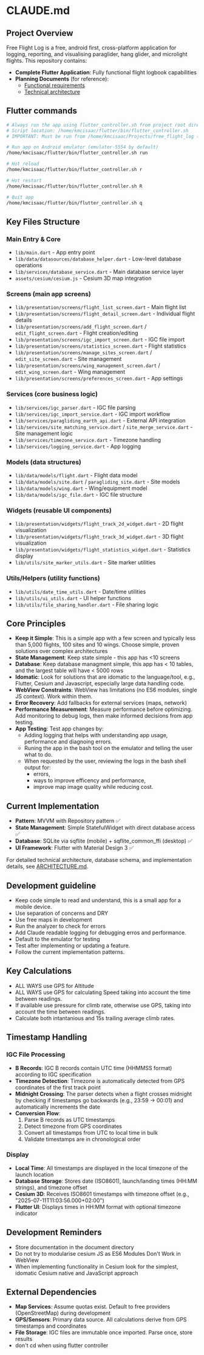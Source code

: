 # CLAUDE.md

## Project Overview

Free Flight Log is a free, android first, cross-platform application for
logging, reporting, and visualising paraglider, hang glider, and microlight flights. This repository contains:

- **Complete Flutter Application**: Fully functional flight logbook capabilities
- **Planning Documents** (for reference):
  - [Functional requirements](documentation/FUNCTIONAL_SPECIFICATION.md)
  - [Technical architecture](documentation/TECHNICAL_DESIGN.md)

## Flutter commands

```bash
# Always run the app using flutter_controller.sh from project root directory
# Script location: /home/kmcisaac/flutter/bin/flutter_controller.sh
# IMPORTANT: Must be run from /home/kmcisaac/Projects/free_flight_log (project root), NOT from free_flight_log_app subdirectory

# Run app on Android emulator (emulator-5554 by default)
/home/kmcisaac/flutter/bin/flutter_controller.sh run 

# Hot reload
/home/kmcisaac/flutter/bin/flutter_controller.sh r

# Hot restart
/home/kmcisaac/flutter/bin/flutter_controller.sh R

# Quit app
/home/kmcisaac/flutter/bin/flutter_controller.sh q
```

## Key Files Structure

### **Main Entry & Core**

- `lib/main.dart` - App entry point
- `lib/data/datasources/database_helper.dart` - Low-level database operations
- `lib/services/database_service.dart` - Main database service layer
- `assets/cesium/cesium.js` - Cesium 3D map integration

### **Screens** (main app screens)

- `lib/presentation/screens/flight_list_screen.dart` - Main flight list
- `lib/presentation/screens/flight_detail_screen.dart` - Individual flight details
- `lib/presentation/screens/add_flight_screen.dart` / `edit_flight_screen.dart` - Flight creation/editing
- `lib/presentation/screens/igc_import_screen.dart` - IGC file import
- `lib/presentation/screens/statistics_screen.dart` - Flight statistics
- `lib/presentation/screens/manage_sites_screen.dart` / `edit_site_screen.dart` - Site management
- `lib/presentation/screens/wing_management_screen.dart` / `edit_wing_screen.dart` - Wing management
- `lib/presentation/screens/preferences_screen.dart` - App settings

### **Services** (core business logic)

- `lib/services/igc_parser.dart` - IGC file parsing
- `lib/services/igc_import_service.dart` - IGC import workflow
- `lib/services/paragliding_earth_api.dart` - External API integration
- `lib/services/site_matching_service.dart` / `site_merge_service.dart` - Site management logic
- `lib/services/timezone_service.dart` - Timezone handling
- `lib/services/logging_service.dart` - App logging

### **Models** (data structures)

- `lib/data/models/flight.dart` - Flight data model
- `lib/data/models/site.dart` / `paragliding_site.dart` - Site models
- `lib/data/models/wing.dart` - Wing/equipment model
- `lib/data/models/igc_file.dart` - IGC file structure

### **Widgets** (reusable UI components)

- `lib/presentation/widgets/flight_track_2d_widget.dart` - 2D flight visualization
- `lib/presentation/widgets/flight_track_3d_widget.dart` - 3D flight visualization
- `lib/presentation/widgets/flight_statistics_widget.dart` - Statistics display
- `lib/utils/site_marker_utils.dart` - Site marker utilities

### **Utils/Helpers** (utility functions)

- `lib/utils/date_time_utils.dart` - Date/time utilities
- `lib/utils/ui_utils.dart` - UI helper functions
- `lib/utils/file_sharing_handler.dart` - File sharing logic

## Core Principles

- **Keep it Simple**: This is a simple app with a few screen and typically less than 5,000 flights, 100 sites and 10 wings. Choose simple, proven solutions over complex architectures
- **State Management**: Keep state simple - this app has <10 screens
- **Database**: Keep database managment simple, this app has < 10 tables, and the largest table will have < 5000 rows
- **Idomatic**: Look for solutions that are idomatic to the language/tool, e.g., Flutter, Cesium and Javascript, especially large data handling code.
- **WebView Constraints**: WebView has limitations (no ES6 modules, single JS context). Work within them.
- **Error Recovery**: Add fallbacks for external services (maps, network)
- **Performance Measurement**: Measure performance before optimizing. Add monitoring to debug logs, then make informed decisions from app testing.
- **App Testing**: Test app changes by:
  - Adding logging that helps with understanding app usage, performance and diagnoing errors.
  - Runing the app in the bash tool on the emulator and telling the user what to do.
  - When requested by the user, reviewing the logs in the bash shell output for:
    - errors,
    - ways to improve efficency and performance,
    - improve map image quality while reducing cost.

## Current Implementation

- **Pattern**: MVVM with Repository pattern ✅
- **State Management**: Simple StatefulWidget with direct database access ✅
- **Database**: SQLite via sqflite (mobile) + sqflite_common_ffi (desktop) ✅
- **UI Framework**: Flutter with Material Design 3 ✅

For detailed technical architecture, database schema, and implementation details, see [ARCHITECTURE.md](documentation/ARCHITECTURE.md).

## Development guideline

- Keep code simple to read and understand, this is a small app for a mobile device.
- Use separation of concerns and DRY
- Use free maps in development
- Run the analyzer to check for errors
- Add Claude readable logging for debugging erros and performance.
- Default to the emulator for testing
- Test after implementing or updating a feature.
- Follow the current implementation patterns.

## Key Calculations

- ALL WAYS use GPS for Altitude
- ALL WAYS use GPS for calculating Speed taking into account the time between readings.
- If available use pressure for climb rate, otherwise use GPS, taking into account the time between readings.
- Calculate both intantanious and 15s trailing average climb rates.

## Timestamp Handling

### IGC File Processing

- **B Records**: IGC B records contain UTC time (HHMMSS format) according to IGC specification
- **Timezone Detection**: Timezone is automatically detected from GPS coordinates of the first track point
- **Midnight Crossing**: The parser detects when a flight crosses midnight by checking if timestamps go backwards (e.g., 23:59 → 00:01) and automatically increments the date
- **Conversion Flow**:
  1. Parse B records as UTC timestamps
  2. Detect timezone from GPS coordinates
  3. Convert all timestamps from UTC to local time in bulk
  4. Validate timestamps are in chronological order

### Display

- **Local Time**: All timestamps are displayed in the local timezone of the launch location
- **Database Storage**: Stores date (ISO8601), launch/landing times (HH:MM strings), and timezone offset
- **Cesium 3D**: Receives ISO8601 timestamps with timezone offset (e.g., "2025-07-11T11:03:56.000+02:00")
- **Flutter UI**: Displays times in HH:MM format with optional timezone indicator

## Development Reminders

- Store documentation in the document directory
- Do not try to modularise cesium JS as ES6 Modules Don't Work in WebView
- When implementing functionality in Cesium look for the simplest, idomatic Cesium native and JavaScript approach

## External Dependencies

- **Map Services**: Assume quotas exist. Default to free providers (OpenStreetMap) during development
- **GPS/Sensors**: Primary data source. All calculations derive from GPS timestamps and coordinates
- **File Storage**: IGC files are immutable once imported. Parse once, store results
- don't cd when using flutter controller